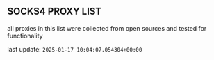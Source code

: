 ## SOCKS4 PROXY LIST

all proxies in this list were collected from open sources and tested for functionality

last update: `2025-01-17 10:04:07.054304+00:00`
